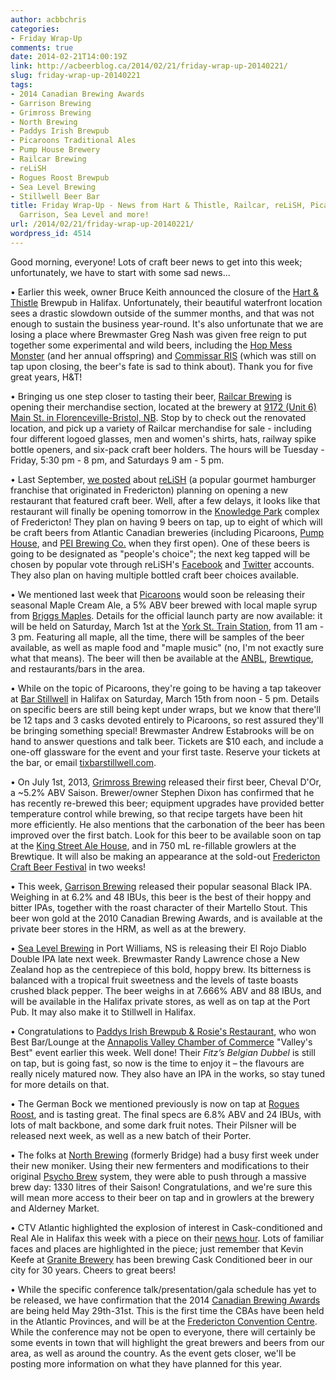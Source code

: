 ```yaml
---
author: acbbchris
categories:
- Friday Wrap-Up
comments: true
date: 2014-02-21T14:00:19Z
link: http://acbeerblog.ca/2014/02/21/friday-wrap-up-20140221/
slug: friday-wrap-up-20140221
tags:
- 2014 Canadian Brewing Awards
- Garrison Brewing
- Grimross Brewing
- North Brewing
- Paddys Irish Brewpub
- Picaroons Traditional Ales
- Pump House Brewery
- Railcar Brewing
- reLiSH
- Rogues Roost Brewpub
- Sea Level Brewing
- Stillwell Beer Bar
title: Friday Wrap-Up - News from Hart & Thistle, Railcar, reLiSH, Picaroons, Grimross,
  Garrison, Sea Level and more!
url: /2014/02/21/friday-wrap-up-20140221/
wordpress_id: 4514
---
```


Good morning, everyone! Lots of craft beer news to get into this week; unfortunately, we have to start with some sad news...

• Earlier this week, owner Bruce Keith announced the closure of the [Hart & Thistle](https://www.facebook.com/pages/Hart-Thistle-Gastropub-Brewery/172330196160585) Brewpub in Halifax. Unfortunately, their beautiful waterfront location sees a drastic slowdown outside of the summer months, and that was not enough to sustain the business year-round. It's also unfortunate that we are losing a place where Brewmaster Greg Nash was given free reign to put together some experimental and wild beers, including the [Hop Mess Monster](http://hartandthistle.blogspot.ca/2010/05/hop-mess-monster-imperial-pale-ale.html) (and her annual offspring) and [Commissar RIS](http://hartandthistle.blogspot.ca/2014/01/commissar-ris.html) (which was still on tap upon closing, the beer's fate is sad to think about). Thank you for five great years, H&T!

• Bringing us one step closer to tasting their beer, [Railcar Brewing](http://railcarbrewing.com/) is opening their merchandise section, located at the brewery at [9172 (Unit 6) Main St. in Florenceville-Bristol, NB](http://goo.gl/maps/07NN4). Stop by to check out the renovated location, and pick up a variety of Railcar merchandise for sale - including four different logoed glasses, men and women's shirts, hats, railway spike bottle openers, and six-pack craft beer holders. The hours will be Tuesday - Friday, 5:30 pm - 8 pm, and Saturdays 9 am - 5 pm.

• Last September, [we posted](http://atlanticcanadabeerblog.wordpress.com/2013/09/06/friday-wrap-up-20130906/) about [reLiSH](http://relishyou.ca/) (a popular gourmet hamburger franchise that originated in Fredericton) planning on opening a new restaurant that featured craft beer. Well, after a few delays, it looks like that restaurant will finally be opening tomorrow in the [Knowledge Park](http://www.knowledgepark.ca/) complex of Fredericton! They plan on having 9 beers on tap, up to eight of which will be craft beers from Atlantic Canadian breweries (including Picaroons, [Pump House](http://beer.pumphousebrewery.ca/), and [PEI Brewing Co.](http://peibrewingcompany.com/) when they first open). One of these beers is going to be designated as "people's choice"; the next keg tapped will be chosen by popular vote through reLiSH's [Facebook](https://www.facebook.com/relishus) and [Twitter](https://twitter.com/RelishUs) accounts. They also plan on having multiple bottled craft beer choices available.

• We mentioned last week that [Picaroons](https://www.facebook.com/picaroons) would soon be releasing their seasonal Maple Cream Ale, a 5% ABV beer brewed with local maple syrup from [Briggs Maples](http://www.briggsmaples.com/s_8.html). Details for the official launch party are now available: it will be held on Saturday, March 1st at the [York St. Train Station](http://www.nbliquor.com/station.html), from 11 am - 3 pm. Featuring all maple, all the time, there will be samples of the beer available, as well as maple food and "maple music" (no, I'm not exactly sure what that means). The beer will then be available at the [ANBL](http://www.nbliquor.com/), [Brewtique](https://www.facebook.com/pages/Picaroons-Brewtique/175733285789133?ref=br_tf), and restaurants/bars in the area.

• While on the topic of Picaroons, they're going to be having a tap takeover at [Bar Stillwell](http://www.barstillwell.com/) in Halifax on Saturday, March 15th from noon - 5 pm. Details on specific beers are still being kept under wraps, but we know that there'll be 12 taps and 3 casks devoted entirely to Picaroons, so rest assured they'll be bringing something special! Brewmaster Andrew Estabrooks will be on hand to answer questions and talk beer. Tickets are $10 each, and include a one-off glassware for the event and your first taste. Reserve your tickets at the bar, or email [tix<at>barstillwell.com](mailto:tix<at>barstillwell.com).

• On July 1st, 2013, [Grimross Brewing](https://www.facebook.com/pages/Grimross-Brewing-Co/110264115801307) released their first beer, Cheval D'Or, a ~5.2% ABV Saison. Brewer/owner Stephen Dixon has confirmed that he has recently re-brewed this beer; equipment upgrades have provided better temperature control while brewing, so that recipe targets have been hit more efficiently. He also mentions that the carbonation of the beer has been improved over the first batch. Look for this beer to be available soon on tap at the [King Street Ale House](http://thekingstreetalehouse.ca/), and in 750 mL re-fillable growlers at the Brewtique. It will also be making an appearance at the sold-out [Fredericton Craft Beer Festival](http://www.frederictoncraftbeerfestival.com/) in two weeks!

• This week, [Garrison Brewing](http://www.garrisonbrewing.com/) released their popular seasonal Black IPA. Weighing in at 6.2% and 48 IBUs, this beer is the best of their hoppy and bitter IPAs, together with the roast character of their Martello Stout. This beer won gold at the 2010 Canadian Brewing Awards, and is available at the private beer stores in the HRM, as well as at the brewery.

• [Sea Level Brewing](http://www.sealevelbrewing.com/) in Port Williams, NS is releasing their El Rojo Diablo Double IPA late next week. Brewmaster Randy Lawrence chose a New Zealand hop as the centrepiece of this bold, hoppy brew. Its bitterness is balanced with a tropical fruit sweetness and the levels of taste boasts crushed black pepper. The beer weighs in at 7.666% ABV and 88 IBUs, and will be available in the Halifax private stores, as well as on tap at the Port Pub. It may also make it to Stillwell in Halifax.

• Congratulations to [Paddys Irish Brewpub & Rosie's Restaurant](http://www.paddyspub.ca/), who won Best Bar/Lounge at the [Annapolis Valley Chamber of Commerce](http://www.annapolisvalleychamber.ca/) "Valley's Best" event earlier this week. Well done! Their _Fitz’s Belgian Dubbel_ is still on tap, but is going fast, so now is the time to enjoy it – the flavours are really nicely matured now. They also have an IPA in the works, so stay tuned for more details on that.

• The German Bock we mentioned previously is now on tap at [Rogues Roost](http://www.roguesroost.ca/), and is tasting great. The final specs are 6.8% ABV and 24 IBUs, with lots of malt backbone, and some dark fruit notes. Their Pilsner will be released next week, as well as a new batch of their Porter.

• The folks at [North Brewing](http://www.northbrewing.ca/) (formerly Bridge) had a busy first week under their new moniker. Using their new fermenters and modifications to their original [Psycho Brew](http://www.psychobrewllc.com/) system, they were able to push through a massive brew day: 1330 litres of their Saison! Congratulations, and we're sure this will mean more access to their beer on tap and in growlers at the brewery and Alderney Market.

• CTV Atlantic highlighted the explosion of interest in Cask-conditioned and Real Ale in Halifax this week with a piece on their [news hour](http://atlantic.ctvnews.ca/video?clipId=293111&binId=1.1145729&playlistPageNum=1). Lots of familiar faces and places are highlighted in the piece; just remember that Kevin Keefe at [Granite Brewery](http://www.granitebreweryhalifax.ca/) has been brewing Cask Conditioned beer in our city for 30 years. Cheers to great beers!

• While the specific conference talk/presentation/gala schedule has yet to be released, we have confirmation that the 2014 [Canadian Brewing Awards](http://www.canadianbrewingawards.com/) are being held May 29th-31st. This is the first time the CBAs have been held in the Atlantic Provinces, and will be at the [Fredericton Convention Centre](http://www.frederictonconventions.ca/). While the conference may not be open to everyone, there will certainly be some events in town that will highlight the great brewers and beers from our area, as well as around the country. As the event gets closer, we'll be posting more information on what they have planned for this year.
